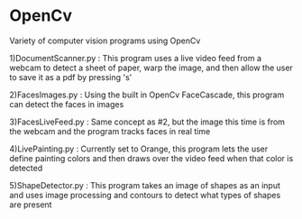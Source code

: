 # OpenCv
Variety of computer vision programs using OpenCv

1)DocumentScanner.py : 
  This program uses a live video feed from a webcam to detect a sheet of paper, warp the image, and then allow the user to save it as a pdf by pressing 's'   

2)FacesImages.py : 
  Using the built in OpenCv FaceCascade, this program can detect the faces in images

3)FacesLiveFeed.py : 
  Same concept as #2, but the image this time is from the webcam and the program tracks faces in real time

4)LivePainting.py : 
  Currently set to Orange, this program lets the user define painting colors and then draws over the video feed when that color is detected

5)ShapeDetector.py : 
  This program takes an image of shapes as an input and uses image processing and contours to detect what types of shapes are present
